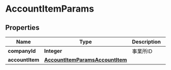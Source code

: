 

# AccountItemParams

## Properties

Name | Type | Description | Notes
------------ | ------------- | ------------- | -------------
**companyId** | **Integer** | 事業所ID | 
**accountItem** | [**AccountItemParamsAccountItem**](AccountItemParamsAccountItem.md) |  | 



